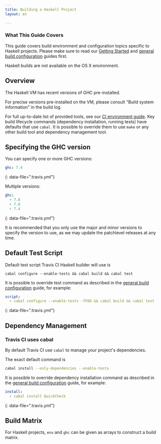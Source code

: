 ```yaml
---
title: Building a Haskell Project
layout: en

---
```


### What This Guide Covers

This guide covers build environment and configuration topics specific to Haskell projects. Please make sure to read our [Getting Started](/user/getting-started/) and [general build configuration](/user/customizing-the-build/) guides first.

Haskell builds are not available on the OS X environment.

## Overview

The Haskell VM has recent versions of GHC pre-installed.

For precise versions pre-installed on the VM, please consult "Build system information" in the build log.

For full up-to-date list of provided tools, see
our [CI environment guide](/user/reference/precise/). Key build lifecycle commands (dependency installation, running tests) have
defaults that use `cabal`. It is possible to override them to use `make` or any other build tool and dependency management tool.

## Specifying the GHC version

You can specify one or more GHC versions:

```yaml
ghc: 7.4
```
{: data-file=".travis.yml"}

Multiple versions:

```yaml
ghc:
  - 7.8
  - 7.6
  - 7.4
```
{: data-file=".travis.yml"}

It is recommended that you only use the major and minor versions to specify the version to use, as we may update the patchlevel releases at any time.

## Default Test Script

Default test script Travis CI Haskell builder will use is

```
cabal configure --enable-tests && cabal build && cabal test
```

It is possible to override test command as described in the [general build configuration](/user/customizing-the-build/) guide, for example:

```yaml
script:
  - cabal configure --enable-tests -fFOO && cabal build && cabal test
```
{: data-file=".travis.yml"}

## Dependency Management

### Travis CI uses cabal

By default Travis CI use `cabal` to manage your project's dependencies.

The exact default command is

```bash
cabal install --only-dependencies --enable-tests
```

It is possible to override dependency installation command as described in the [general build configuration](/user/customizing-the-build/) guide,
for example:

```yaml
install:
  - cabal install QuickCheck
```
{: data-file=".travis.yml"}

## Build Matrix

For Haskell projects, `env` and `ghc` can be given as arrays
to construct a build matrix.
